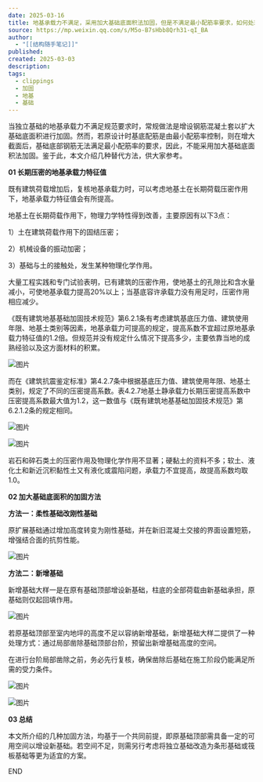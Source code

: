 ```yaml
---
date: 2025-03-16
title: 地基承载力不满足，采用加大基础底面积法加固，但是不满足最小配筋率要求，如何处理？
source: https://mp.weixin.qq.com/s/M5o-B7sHbb8Qrh31-qI_BA
author:
  - "[[结构随手笔记]]"
published: 
created: 2025-03-03
description: 
tags:
  - clippings
  - 加固
  - 地基
  - 基础
---
```

当独立基础的地基承载力不满足规范要求时，常规做法是增设钢筋混凝土套以扩大基础底面积进行加固。然而，若原设计时基底配筋是由最小配筋率控制，则在增大截面后，基础底部钢筋无法满足最小配筋率的要求，因此，不能采用加大基础底面积法加固。鉴于此，本文介绍几种替代方法，供大家参考。

**01 长期压密的地基承载力特征值**

既有建筑荷载增加后，复核地基承载力时，可以考虑地基土在长期荷载压密作用下，地基承载力特征值会有所提高。

地基土在长期荷载作用下，物理力学特性得到改善，主要原因有以下3点：

1）土在建筑荷载作用下的固结压密；

2）机械设备的振动加密；  

3）基础与土的接触处，发生某种物理化学作用。

大量工程实践和专门试验表明，已有建筑的压密作用，使地基土的孔隙比和含水量减小，可使地基承载力提高20%以上；当基底容许承载力没有用足时，压密作用相应减少。

《既有建筑地基基础加固技术规范》第6.2.1条有考虑建筑基底压力值、建筑使用年限、地基土类别等因素，地基承载力可提高的规定，提高系数不宜超过原地基承载力特征值的1.2倍。但规范并没有规定什么情况下提高多少，主要依靠当地的成熟经验以及这方面材料的积累。

![图片](https://mmbiz.qpic.cn/sz_mmbiz_png/xycSnwlMGllKJF818icLEn51XU9cuQTVTFdZ7Qh5VF3yOzhVQtbzv6Gve0PyfCLZc1GCobibx0BGlsl7S1e3QichQ/640?wx_fmt=png&from=appmsg&tp=webp&wxfrom=5&wx_lazy=1&wx_co=1)

而在《建筑抗震鉴定标准》第4.2.7条中根据基底压力值、建筑使用年限、地基土类别，规定了不同的压密提高系数。表4.2.7地基土静承载力长期压密提高系数中压密提高系数最大值为1.2，这一数值与《既有建筑地基基础加固技术规范》第6.2.1.2条的规定相同。

![图片](https://mmbiz.qpic.cn/sz_mmbiz_png/xycSnwlMGllKJF818icLEn51XU9cuQTVT5GLiarKZuMDom7ASUEB5uHwlNJa0eclZ4ltysXykKoFWwSqFdRZNRag/640?wx_fmt=png&from=appmsg&tp=webp&wxfrom=5&wx_lazy=1&wx_co=1)

![图片](https://mmbiz.qpic.cn/sz_mmbiz_png/xycSnwlMGllKJF818icLEn51XU9cuQTVTVscFmbZOJNTB1rtRkm1ETEspbuNiaEEOeicpGdXbtVlcaoauUmJQ4P7Q/640?wx_fmt=png&from=appmsg&tp=webp&wxfrom=5&wx_lazy=1&wx_co=1)

岩石和碎石类土的压密作用及物理化学作用不显著；硬黏土的资料不多；软土、液化土和新近沉积黏性土又有液化或震陷问题，承载力不宜提高，故提高系数均取1.0。

**02 加大基础底面积的加固方法**

**方法一：柔性基础改刚性基础**

原扩展基础通过增加高度转变为刚性基础，并在新旧混凝土交接的界面设置短筋，增强结合面的抗剪性能。  

![图片](https://mmbiz.qpic.cn/sz_mmbiz_png/xycSnwlMGllKJF818icLEn51XU9cuQTVTmusxNkGmAicVsClfQ8Lhuv2HMjbxiboc8PjgFsS9ib8NIgibaGCcKTgFAg/640?wx_fmt=png&from=appmsg&tp=webp&wxfrom=5&wx_lazy=1&wx_co=1)

****方法二：新增基础****

新增基础大样一是在原有基础顶部增设新基础，柱底的全部荷载由新基础承担，原基础则仅起回填作用。

![图片](https://mmbiz.qpic.cn/sz_mmbiz_png/xycSnwlMGllKJF818icLEn51XU9cuQTVTBVOcL8BOoxKribKqg1y67DWEVMm6eBX1OZLhGFI3dah07kKFxw3zPMA/640?wx_fmt=png&from=appmsg&tp=webp&wxfrom=5&wx_lazy=1&wx_co=1)

若原基础顶部至室内地坪的高度不足以容纳新增基础，新增基础大样二提供了一种处理方式：通过局部凿除基础顶部台阶，预留出新增基础高度的空间。

在进行台阶局部凿除之前，务必先行复核，确保凿除后基础在施工阶段仍能满足所需的受力条件。

![图片](https://mmbiz.qpic.cn/sz_mmbiz_png/xycSnwlMGllKJF818icLEn51XU9cuQTVTcHQ1kwMO3p2ibNteX0iaAcVDnY7Hl0cCqUzYdHb31jicHtKCGibKrXiawRQ/640?wx_fmt=png&from=appmsg&tp=webp&wxfrom=5&wx_lazy=1&wx_co=1)

![图片](https://mmbiz.qpic.cn/sz_mmbiz_png/xycSnwlMGllKJF818icLEn51XU9cuQTVTagJ1D3RbJQmkPIdok1ybVHaR54alfxLAP3xzurPK6G1vEfiaicFwHVuQ/640?wx_fmt=png&from=appmsg&tp=webp&wxfrom=5&wx_lazy=1&wx_co=1)

**03 总结**

本文所介绍的几种加固方法，均基于一个共同前提，即原基础顶部需具备一定的可用空间以增设新基础。若空间不足，则需另行考虑将独立基础改造为条形基础或筏板基础等更为适宜的方案。

END